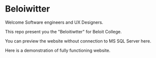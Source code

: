 # Beloiwitter
Welcome Software engineers and UX Designers.

This repo present you the "Beloitiwtter" for Beloit College.

You can preview the website without connection to MS SQL Server here.

Here is a demonstration of fully functioning website. 
